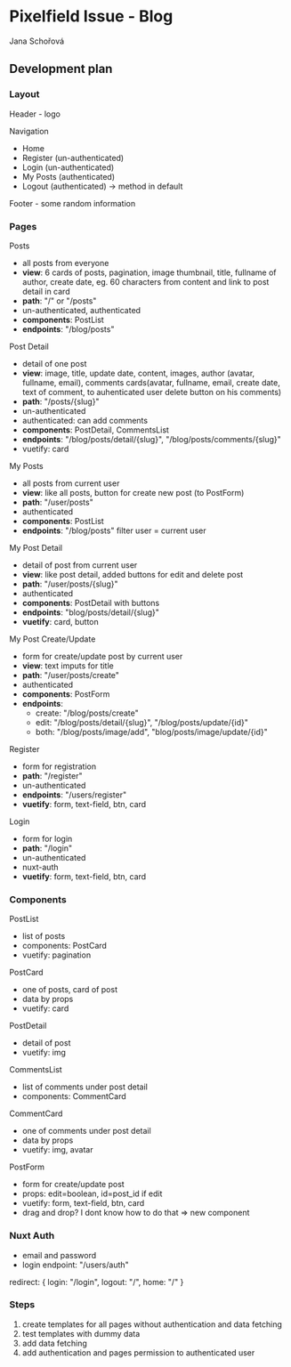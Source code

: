 # Pixelfield Issue - Blog

Jana Schořová

## Development plan

### Layout

Header - logo

Navigation

- Home
- Register (un-authenticated)
- Login (un-authenticated)
- My Posts (authenticated)
- Logout (authenticated) -> method in default

Footer - some random information

### Pages

Posts

- all posts from everyone
- **view**: 6 cards of posts, pagination, image thumbnail, title, fullname of author, create date, eg. 60 characters from content and link to post detail in card
- **path**: "/" or "/posts"
- un-authenticated, authenticated
- **components**: PostList
- **endpoints**: "/blog/posts"

Post Detail

- detail of one post
- **view**: image, title, update date, content, images, author (avatar, fullname, email), comments cards(avatar, fullname, email, create date, text of comment, to auhenticated user delete button on his comments)
- **path**: "/posts/{slug}"
- un-authenticated
- authenticated: can add comments
- **components**: PostDetail, CommentsList
- **endpoints**: "/blog/posts/detail/{slug}", "/blog/posts/comments/{slug}"
- vuetify: card

My Posts

- all posts from current user
- **view**: like all posts, button for create new post (to PostForm)
- **path**: "/user/posts"
- authenticated
- **components**: PostList
- **endpoints**: "/blog/posts" filter user = current user

My Post Detail

- detail of post from current user
- **view**: like post detail, added buttons for edit and delete post
- **path**: "/user/posts/{slug}"
- authenticated
- **components**: PostDetail with buttons
- **endpoints**: "blog/posts/detail/{slug}"
- **vuetify**: card, button

My Post Create/Update

- form for create/update post by current user
- **view**: text imputs for title
- **path**: "/user/posts/create"
- authenticated
- **components**: PostForm
- **endpoints**:
  - create: "/blog/posts/create"
  - edit: "/blog/posts/detail/{slug}", "/blog/posts/update/{id}"
  - both: "/blog/posts/image/add", "blog/posts/image/update/{id}"

Register

- form for registration
- **path**: "/register"
- un-authenticated
- **endpoints**: "/users/register"
- **vuetify**: form, text-field, btn, card

Login

- form for login
- **path**: "/login"
- un-authenticated
- nuxt-auth
- **vuetify**: form, text-field, btn, card

### Components

PostList

- list of posts
- components: PostCard
- vuetify: pagination

PostCard

- one of posts, card of post
- data by props
- vuetify: card

PostDetail

- detail of post
- vuetify: img

CommentsList

- list of comments under post detail
- components: CommentCard

CommentCard

- one of comments under post detail
- data by props
- vuetify: img, avatar

PostForm

- form for create/update post
- props: edit=boolean, id=post_id if edit
- vuetify: form, text-field, btn, card
- drag and drop? I dont know how to do that => new component

### Nuxt Auth

- email and password
- login endpoint: "/users/auth"

redirect: {
login: "/login",
logout: "/",
home: "/"
}

### Steps

1. create templates for all pages without authentication and data fetching
2. test templates with dummy data
3. add data fetching
4. add authentication and pages permission to authenticated user
